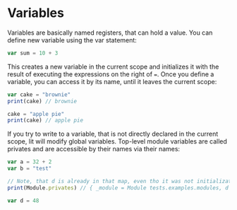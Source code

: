 # Variables

Variables are basically named registers, that can hold a value. You can define new variable using the var statement:

```js
var sum = 10 + 3
```

This creates a new variable in the current scope and initializes it with the result of executing the expressions on the right of `=`.
Once you define a variable, you can access it by its name, until it leaves the current scope:

```js
var cake = "brownie"
print(cake) // brownie

cake = "apple pie"
print(cake) // apple pie
```

If you try to write to a variable, that is not directly declared in the current scope, lit will modify global variables.
Top-level module variables are called privates and are accessible by their names via their names:

```js
var a = 32 + 2
var b = "test"

// Note, that d is already in that map, even tho it was not initializated yet!
print(Module.privates) // { _module = Module tests.examples.modules, d = null, a = 34, b = test }

var d = 48
```